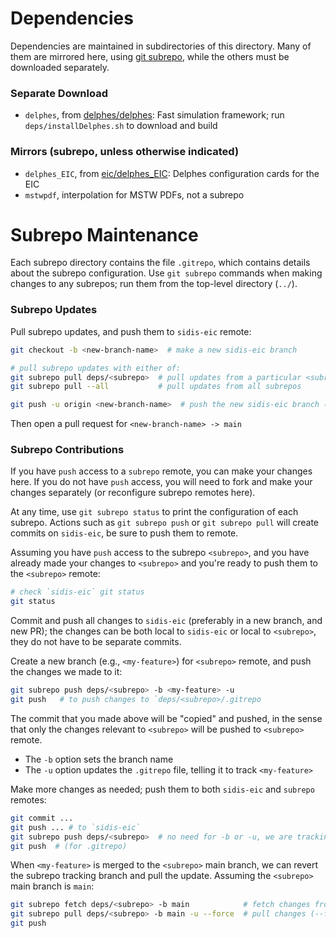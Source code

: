 Dependencies
============

Dependencies are maintained in subdirectories of this directory. Many of them
are mirrored here, using [git subrepo](https://github.com/ingydotnet/git-subrepo),
while the others must be downloaded separately.

### Separate Download
- `delphes`, from [delphes/delphes](https://github.com/delphes/delphes):
  Fast simulation framework; run `deps/installDelphes.sh` to download and build

### Mirrors (subrepo, unless otherwise indicated)
- `delphes_EIC`, from [eic/delphes_EIC](https://github.com/eic/delphes_EIC/tree/master):
  Delphes configuration cards for the EIC
- `mstwpdf`, interpolation for MSTW PDFs, not a subrepo


Subrepo Maintenance
===================

Each subrepo directory contains the file `.gitrepo`, which contains details
about the subrepo configuration. Use `git subrepo` commands when making changes
to any subrepos; run them from the top-level directory (`../`).

### Subrepo Updates
Pull subrepo updates, and push them to `sidis-eic` remote:
```bash
git checkout -b <new-branch-name>  # make a new sidis-eic branch

# pull subrepo updates with either of:
git subrepo pull deps/<subrepo>  # pull updates from a particular <subrepo>
git subrepo pull --all           # pull updates from all subrepos

git push -u origin <new-branch-name>  # push the new sidis-eic branch (which already has the subrepo pull commit(s))
```
Then open a pull request for `<new-branch-name> -> main`

### Subrepo Contributions
If you have `push` access to a `subrepo` remote, you can make your changes here. If you do not
have `push` access, you will need to fork and make your changes separately (or reconfigure subrepo remotes here).

At any time, use `git subrepo status` to print the configuration of each subrepo. Actions such as `git subrepo push`
or `git subrepo pull` will create commits on `sidis-eic`, be sure to push them to remote.

Assuming you have `push` access to the subrepo `<subrepo>`, and you have already made your changes to `<subrepo>`
and you're ready to push them to the `<subrepo>` remote:
```bash
# check `sidis-eic` git status
git status
```
Commit and push all changes to `sidis-eic` (preferably in a new branch, and new PR); the
changes can be both local to `sidis-eic` or local to `<subrepo>`, they do not have to be separate commits.

Create a new branch (e.g., `<my-feature>`) for `<subrepo>` remote, and push the changes we made to it:
```bash
git subrepo push deps/<subrepo> -b <my-feature> -u
git push   # to push changes to `deps/<subrepo>/.gitrepo
```
The commit that you made above will be "copied" and pushed, in the sense that
only the changes relevant to `<subrepo>` will be pushed to `<subrepo>` remote.
- The `-b` option sets the branch name
- The `-u` option updates the `.gitrepo` file, telling it to track `<my-feature>`

Make more changes as needed; push them to both `sidis-eic` and `subrepo` remotes:
```bash
git commit ...
git push ... # to `sidis-eic`
git subrepo push deps/<subrepo>  # no need for -b or -u, we are tracking `<my-feature>` already
git push  # (for .gitrepo)
```

When `<my-feature>` is merged to the `<subrepo>` main branch, we can revert the
subrepo tracking branch and pull the update. Assuming the `<subrepo>` main
branch is `main`:
```bash
git subrepo fetch deps/<subrepo> -b main            # fetch changes from <subrepo> remote
git subrepo pull deps/<subrepo> -b main -u --force  # pull changes (--force is needed if remote deleted <my-feature>)
git push
```

